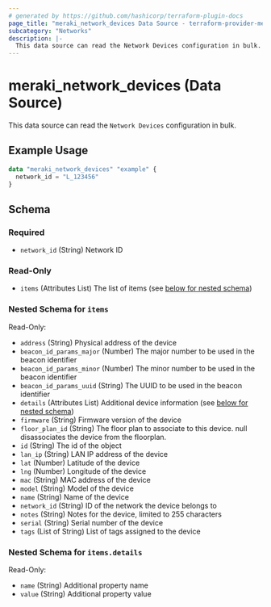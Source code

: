 ```yaml
---
# generated by https://github.com/hashicorp/terraform-plugin-docs
page_title: "meraki_network_devices Data Source - terraform-provider-meraki"
subcategory: "Networks"
description: |-
  This data source can read the Network Devices configuration in bulk.
---
```


# meraki_network_devices (Data Source)

This data source can read the `Network Devices` configuration in bulk.

## Example Usage

```terraform
data "meraki_network_devices" "example" {
  network_id = "L_123456"
}
```

<!-- schema generated by tfplugindocs -->
## Schema

### Required

- `network_id` (String) Network ID

### Read-Only

- `items` (Attributes List) The list of items (see [below for nested schema](#nestedatt--items))

<a id="nestedatt--items"></a>
### Nested Schema for `items`

Read-Only:

- `address` (String) Physical address of the device
- `beacon_id_params_major` (Number) The major number to be used in the beacon identifier
- `beacon_id_params_minor` (Number) The minor number to be used in the beacon identifier
- `beacon_id_params_uuid` (String) The UUID to be used in the beacon identifier
- `details` (Attributes List) Additional device information (see [below for nested schema](#nestedatt--items--details))
- `firmware` (String) Firmware version of the device
- `floor_plan_id` (String) The floor plan to associate to this device. null disassociates the device from the floorplan.
- `id` (String) The id of the object
- `lan_ip` (String) LAN IP address of the device
- `lat` (Number) Latitude of the device
- `lng` (Number) Longitude of the device
- `mac` (String) MAC address of the device
- `model` (String) Model of the device
- `name` (String) Name of the device
- `network_id` (String) ID of the network the device belongs to
- `notes` (String) Notes for the device, limited to 255 characters
- `serial` (String) Serial number of the device
- `tags` (List of String) List of tags assigned to the device

<a id="nestedatt--items--details"></a>
### Nested Schema for `items.details`

Read-Only:

- `name` (String) Additional property name
- `value` (String) Additional property value
